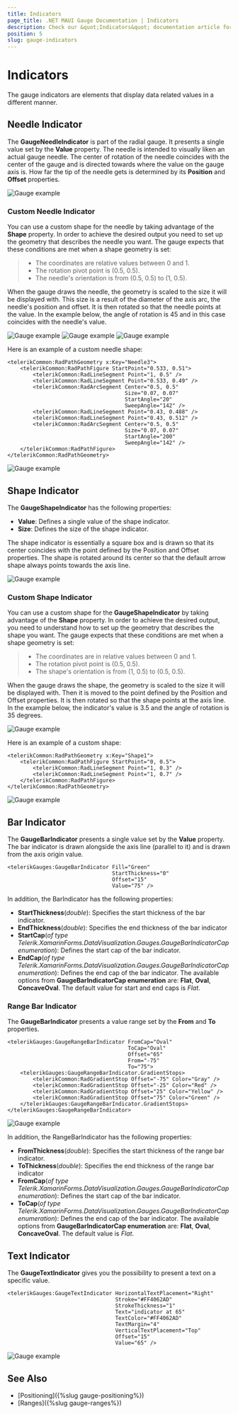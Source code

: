 ```yaml
---
title: Indicators
page_title: .NET MAUI Gauge Documentation | Indicators
description: Check our &quot;Indicators&quot; documentation article for Telerik Gauge for .NET MAUI control.
position: 5
slug: gauge-indicators
---
```


# Indicators

The gauge indicators are elements that display data related values in a different manner.

## Needle Indicator

The **GaugeNeedleIndicator** is part of the radial gauge. It presents a single value set by the **Value** property. The needle is intended to visually liken an actual gauge needle. The center of rotation of the needle coincides with the center of the gauge and is directed towards where the value on the gauge axis is. How far the tip of the needle gets is determined by its **Position** and **Offset** properties.

![Gauge example](images/gauge-needle-indicator.png)

### Custom Needle Indicator

You can use a custom shape for the needle by taking advantage of the **Shape** property. In order to achieve the desired output you need to set up the geometry that describes the needle you want. The gauge expects that these conditions are met when a shape geometry is set:

>- The coordinates are relative values between 0 and 1.
>- The rotation pivot point is (0.5, 0.5).
>- The needle's orientation is from (0.5, 0.5) to (1, 0.5).

When the gauge draws the needle, the geometry is scaled to the size it will be displayed with. This size is a result of the diameter of the axis arc, the needle's position and offset. It is then rotated so that the needle points at the value. In the example below, the angle of rotation is 45 and in this case coincides with the needle's value.

![Gauge example](images/gauge-needle-indicator-shape.png)
![Gauge example](images/gauge-needle-indicator-shape-rotated.png)
![Gauge example](images/gauge-needle-indicator-with-grid.png)

Here is an example of a custom needle shape:

```XAML
<telerikCommon:RadPathGeometry x:Key="Needle3">
    <telerikCommon:RadPathFigure StartPoint="0.533, 0.51">
        <telerikCommon:RadLineSegment Point="1, 0.5" />
        <telerikCommon:RadLineSegment Point="0.533, 0.49" />
        <telerikCommon:RadArcSegment Center="0.5, 0.5"
                                     Size="0.07, 0.07"
                                     StartAngle="20"
                                     SweepAngle="142" />
        <telerikCommon:RadLineSegment Point="0.43, 0.488" />
        <telerikCommon:RadLineSegment Point="0.43, 0.512" />
        <telerikCommon:RadArcSegment Center="0.5, 0.5"
                                     Size="0.07, 0.07"
                                     StartAngle="200"
                                     SweepAngle="142" />
    </telerikCommon:RadPathFigure>
</telerikCommon:RadPathGeometry>
```

![Gauge example](images/gauge-custom-needle-shape.png)

## Shape Indicator

The **GaugeShapeIndicator** has the following properties:

* **Value**: Defines a single value of the shape indicator. 
* **Size**: Defines the size of the shape indicator. 

The shape indicator is essentially a square box and is drawn so that its center coincides with the point defined by the Position and Offset properties. The shape is rotated around its center so that the default arrow shape always points towards the axis line. 

![Gauge example](images/gauge-shape-indicator.png)

### Custom Shape Indicator

You can use a custom shape for the **GaugeShapeIndicator** by taking advantage of the **Shape** property. In order to achieve the desired output, you need to understand how to set up the geometry that describes the shape you want. The gauge expects that these conditions are met when a shape geometry is set:

>- The coordinates are in relative values between 0 and 1.
>- The rotation pivot point is (0.5, 0.5).
>- The shape's orientation is from (1, 0.5) to (0.5, 0.5).

When the gauge draws the shape, the geometry is scaled to the size it will be displayed with. Then it is moved to the point defined by the Position and Offset properties. It is then rotated so that the shape points at the axis line. In the example below, the indicator's value is 3.5 and the angle of rotation is 35 degrees.

![Gauge example](images/gauge-shape-indicator-gif.gif)

Here is an example of a custom shape:

```XAML
<telerikCommon:RadPathGeometry x:Key="Shape1">
    <telerikCommon:RadPathFigure StartPoint="0, 0.5">
        <telerikCommon:RadLineSegment Point="1, 0.3" />
        <telerikCommon:RadLineSegment Point="1, 0.7" />
    </telerikCommon:RadPathFigure>
</telerikCommon:RadPathGeometry>
```

![Gauge example](images/gauge-shape-custom-shape.png)

## Bar Indicator

The **GaugeBarIndicator** presents a single value set by the **Value** property. The bar indicator is drawn alongside the axis line (parallel to it) and is drawn from the axis origin value. 

```XAML
<telerikGauges:GaugeBarIndicator Fill="Green"
                                 StartThickness="0"
                                 Offset="15"
                                 Value="75" />
```

In addition, the BarIndicator has the following properties:

* **StartThickness**(*double*): Specifies the start thickness of the bar indicator.
* **EndThickness**(*double*): Specifies the end thickness of the bar indicator
* **StartCap**(*of type Telerik.XamarinForms.DataVisualization.Gauges.GaugeBarIndicatorCap enumeration*): Defines the start cap of the bar indicator.
* **EndCap**(*of type Telerik.XamarinForms.DataVisualization.Gauges.GaugeBarIndicatorCap enumeration*): Defines the end cap of the bar indicator.
	The available options from **GaugeBarIndicatorCap enumeration** are: **Flat**, **Oval**, **ConcaveOval**. The default value for start and end caps is *Flat*.

### Range Bar Indicator

The **GaugeBarIndicator** presents a value range set by the **From** and **To** properties. 

```XAML
<telerikGauges:GaugeRangeBarIndicator FromCap="Oval"
                                      ToCap="Oval"
                                      Offset="65"
                                      From="-75"
                                      To="75">
    <telerikGauges:GaugeRangeBarIndicator.GradientStops>
        <telerikCommon:RadGradientStop Offset="-75" Color="Gray" />
        <telerikCommon:RadGradientStop Offset="-25" Color="Red" />
        <telerikCommon:RadGradientStop Offset="25" Color="Yellow" />
        <telerikCommon:RadGradientStop Offset="75" Color="Green" />
    </telerikGauges:GaugeRangeBarIndicator.GradientStops>
</telerikGauges:GaugeRangeBarIndicator>
```

![Gauge example](images/gauge-bar-indicator-overview.png)

In addition, the RangeBarIndicator has the following properties:

* **FromThickness**(*double*): Specifies the start thickness of the range bar indicator.
* **ToThickness**(*double*): Specifies the end thickness of the range bar indicator
* **FromCap**(*of type Telerik.XamarinForms.DataVisualization.Gauges.GaugeBarIndicatorCap enumeration*): Defines the start cap of the bar indicator.
* **ToCap**(*of type Telerik.XamarinForms.DataVisualization.Gauges.GaugeBarIndicatorCap enumeration*): Defines the end cap of the bar indicator.
	The available options from **GaugeBarIndicatorCap enumeration** are: **Flat**, **Oval**, **ConcaveOval**. The default value is *Flat*.

## Text Indicator

The **GaugeTextIndicator** gives you the possibility to present a text on a specific value. 

```XAML
<telerikGauges:GaugeTextIndicator HorizontalTextPlacement="Right"
                                  Stroke="#FF4062AD"
                                  StrokeThickness="1"
                                  Text="indicator at 65"
                                  TextColor="#FF4062AD"
                                  TextMargin="4"
                                  VerticalTextPlacement="Top"
                                  Offset="15"
                                  Value="65" />
```

![Gauge example](images/gauge-indicators-text-indicator.png)

## See Also

- [Positioning]({%slug gauge-positioning%})
- [Ranges]({%slug gauge-ranges%})
